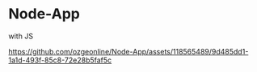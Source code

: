 # Node-App
 with JS


https://github.com/ozgeonline/Node-App/assets/118565489/9d485dd1-1a1d-493f-85c8-72e28b5faf5c

